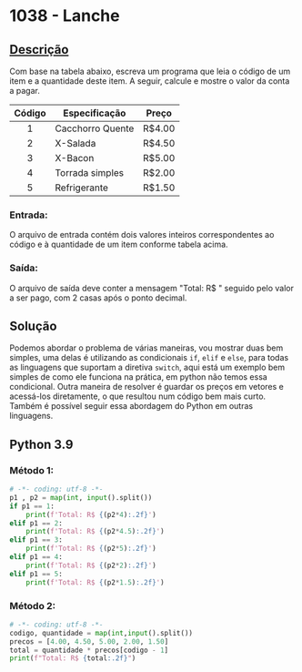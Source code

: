 # 1038 - Lanche

## [Descrição](https://www.beecrowd.com.br/judge/pt/problems/view/1038)

Com base na tabela abaixo, escreva um programa que leia o código de um item e a quantidade deste item. A seguir, calcule e mostre o valor da conta a pagar.

| Código | Especificação | Preço |
| :--: | -- | :--: |
| 1 | Cacchorro Quente | R$4.00 |
| 2 | X-Salada | R$4.50 |
| 3 | X-Bacon | R$5.00 |
| 4 | Torrada simples | R$2.00 |
| 5 | Refrigerante | R$1.50 |


### Entrada:
O arquivo de entrada contém dois valores inteiros correspondentes ao código e à quantidade de um item conforme tabela acima.

### Saída:
O arquivo de saída deve conter a mensagem "Total: R$ " seguido pelo valor a ser pago, com 2 casas após o ponto decimal.

## Solução

Podemos abordar o problema de várias maneiras, vou mostrar duas bem simples, uma delas é utilizando as condicionais `if`, `elif` e `else`, para todas as linguagens que suportam a diretiva `switch`, aqui está um exemplo bem simples de como ele funciona na prática, em python não temos essa condicional. Outra maneira de resolver é guardar os preços em vetores e acessá-los diretamente, o que resultou num código bem mais curto. Também é possível seguir essa abordagem do Python em outras linguagens.

## Python 3.9

### Método 1:

```Python
# -*- coding: utf-8 -*-
p1 , p2 = map(int, input().split())
if p1 == 1:
    print(f'Total: R$ {(p2*4):.2f}')
elif p1 == 2:
    print(f'Total: R$ {(p2*4.5):.2f}')
elif p1 == 3:
    print(f'Total: R$ {(p2*5):.2f}')
elif p1 == 4:
    print(f'Total: R$ {(p2*2):.2f}')
elif p1 == 5:
    print(f'Total: R$ {(p2*1.5):.2f}')
```

### Método 2:

```Python
# -*- coding: utf-8 -*-
codigo, quantidade = map(int,input().split())
precos = [4.00, 4.50, 5.00, 2.00, 1.50]
total = quantidade * precos[codigo - 1]
print(f"Total: R$ {total:.2f}")
```
